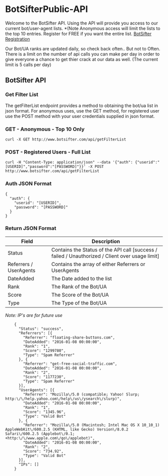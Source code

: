 # BotSifterPublic-API

Welcome to the BotSifter API. Using the API will provide you access to our current bot/user-agent lists. *(Note Anonymous access will limit the lists to the top 10 entries.  Register for FREE if you want the entire list. [BotSifter Registration](http://www.botsifter.com)

Our Bot/UA ranks are updated daily, so check back often..  But not to Often.  There is a limit on the number of api calls you can make per day in order to give everyone a chance to get thier crack at our data as well.  (The current limit is 5 calls per day)

## BotSifter API


### Get Filter List
The getFilterList endpoint provides a method to obtaining the bot/ua list in json format. For anonymous uses, use the GET method, for registered user use the POST method with your user credentials supplied in json format.

### GET - Anonymous - Top 10 Only

```curl -X GET http://www.botsifter.com/api/getFilterList```

### POST - Registered Users - Full List


```curl -H "Content-Type: application/json" --data '{"auth": {"userid":"[USERID]","password":"[PASSWORD]"}}' -X POST http://www.botsifter.com/api/getFilterList ```

### Auth JSON Format

```
{
  "auth": {
    "userid": "[USERID]",
    "password": "[PASSWORD]"
  }
}

```

### Return JSON Format
Field | Description
----- | -----------
Status | Contains the Status of the API call [success / failed / Unauthorized / Client over usage limit]
Referrers / UserAgents | Contains the array of either Referrers or UserAgents
DateAdded | The Date added to the list
Rank | The Rank of the Bot/UA
Score | The Score of the Bot/UA
Type | The Type of the Bot/UA

*Note: IP's are for future use*


```
    {
      "Status": "success",
      "Referrers": [{
        "Referrer": "floating-share-buttons.com",
        "DateAdded": "2016-01-08 00:00:00",
        "Rank": "1",
        "Score": "1299780",
        "Type": "Spam Referrer"
      }, {
        "Referrer": "get-free-social-traffic.com",
        "DateAdded": "2016-01-08 00:00:00",
        "Rank": "2",
        "Score": "1177230",
        "Type": "Spam Referrer"
      }],
      "UserAgents": [{
        "Referrer": "Mozilla\/5.0 (compatible; Yahoo! Slurp; http:\/\/help.yahoo.com\/help\/us\/ysearch\/slurp)",
        "DateAdded": "2016-01-08 00:00:00",
        "Rank": "1",
        "Score": "1345.96",
        "Type": "Valid Bot"
      }, {
        "Referrer": "Mozilla\/5.0 (Macintosh; Intel Mac OS X 10_10_1) AppleWebKit\/600.2.5 (KHTML, like Gecko) Version\/8.0.2 Safari\/600.2.5 (Applebot\/0.1; +http:\/\/www.apple.com\/go\/applebot)",
        "DateAdded": "2016-01-08 00:00:00",
        "Rank": "2",
        "Score": "734.92",
        "Type": "Valid Bot"
      }],
      "IPs": []
    }



```

